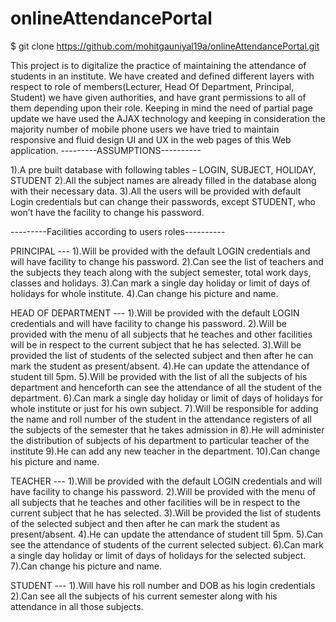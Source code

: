 # onlineAttendancePortal

$ git clone https://github.com/mohitgauniyal19a/onlineAttendancePortal.git

This project is to digitalize the practice of maintaining the attendance of students in an institute.
We have created and defined different layers with respect to role of members(Lecturer, Head Of Department, Principal, Student)
we have given authorities, and have grant permissions to all of them depending upon their role.
Keeping in mind the need of partial page update we have used the AJAX technology and keeping in consideration the majority number 
of mobile phone users we have tried to maintain responsive and fluid design UI and UX in the web pages of this Web application.
---------ASSUMPTIONS----------

1).A pre built database with following tables – 
LOGIN, SUBJECT, HOLIDAY, STUDENT
2).All the subject names are already filled in the database along with their necessary data.
3).All the users will be provided with default Login credentials but can change their passwords, except STUDENT, who won’t have the facility to change his password.

---------Facilities according to users roles----------

PRINCIPAL ---
1).Will be provided with the default LOGIN credentials and will have facility to change his password.
2).Can see the list of teachers and the subjects they teach along with the subject semester, total work days, classes and holidays.
3).Can mark a single day holiday or limit of days of holidays for whole institute.
4).Can change his picture and name.

HEAD OF DEPARTMENT ---
1).Will be provided with the default LOGIN credentials and will have facility to change his password.
2).Will be provided with the menu of all subjects that he teaches and other facilities will be in respect to the current subject that he has selected.
3).Will be provided the list of students of the selected subject and then after he can mark the student as present/absent.
4).He can update the attendance of student till 5pm.
5).Will be provided with the list of all the subjects of his department and henceforth can see the attendance of all the student of the department.
6).Can mark a single day holiday or limit of days of holidays for whole institute or just for his own subject.
7).Will be responsible for adding the name and roll number of the student in the attendance registers of all the subjects of the semester that he takes admission in
8).He will administer the distribution of subjects of his department to particular teacher of the institute
9).He can add any new teacher in the department. 
10).Can change his picture and name.

TEACHER ---
1).Will be provided with the default LOGIN credentials and will have facility to change his password.
2).Will be provided with the menu of all subjects that he teaches and other facilities will be in respect to the current subject that he has selected.
3).Will be provided the list of students of the selected subject and then after he can mark the student as present/absent.
4).He can update the attendance of student till 5pm.
5).Can see the attendance of students of the current selected subject.
6).Can mark a single day holiday or limit of days of holidays for the selected subject.
7).Can change his picture and name.

STUDENT ---
1).Will have his roll number and DOB as his login credentials
2).Can see all the subjects of his current semester along with his attendance in all those subjects.




